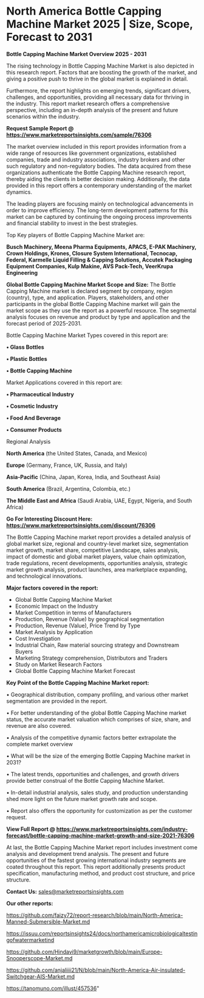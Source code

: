 # North America Bottle Capping Machine Market 2025 | Size, Scope, Forecast to 2031

<Strong> Bottle Capping Machine Market Overview 2025 - 2031</strong>

The rising technology in Bottle Capping Machine Market is also depicted in this research report. Factors that are boosting the growth of the market, and giving a positive push to thrive in the global market is explained in detail.

Furthermore, the report highlights on emerging trends, significant drivers, challenges, and opportunities, providing all necessary data for thriving in the industry. This report market research offers a comprehensive perspective, including an in-depth analysis of the present and future scenarios within the industry.

<strong>Request Sample Report @ <a href=https://www.marketreportsinsights.com/sample/76306>https://www.marketreportsinsights.com/sample/76306</a></strong>

The market overview included in this report provides information from a wide range of resources like government organizations, established companies, trade and industry associations, industry brokers and other such regulatory and non-regulatory bodies. The data acquired from these organizations authenticate the Bottle Capping Machine research report, thereby aiding the clients in better decision making. Additionally, the data provided in this report offers a contemporary understanding of the market dynamics.

The leading players are focusing mainly on technological advancements in order to improve efficiency. The long-term development patterns for this market can be captured by continuing the ongoing process improvements and financial stability to invest in the best strategies.

Top Key players of Bottle Capping Machine Market are:

<strong>Busch Machinery, Meena Pharma Equipments, APACS, E-PAK Machinery, Crown Holdings, Krones, Closure System International, Tecnocap, Federal, Karmelle Liquid Filling & Capping Solutions, Accutek Packaging Equipment Companies, Kulp Makine, AVS Pack-Tech, VeerKrupa Engineering</strong>

<strong><b>Global Bottle Capping Machine Market Scope and Size:</b></strong>
The Bottle Capping Machine market is declared segment by company, region (country), type, and application. Players, stakeholders, and other participants in the global Bottle Capping Machine market will gain the market scope as they use the report as a powerful resource. The segmental analysis focuses on revenue and product by type and application and the forecast period of 2025-2031.

Bottle Capping Machine Market Types covered in this report are:

<strong>• Glass Bottles

• Plastic Bottles

• Bottle Capping Machine</strong>

Market Applications covered in this report are:

<strong>• Pharmaceutical Industry

• Cosmetic Industry

• Food And Beverage

• Consumer Products</strong> 

Regional Analysis

<strong>North America</strong> (the United States, Canada, and Mexico)

<strong>Europe</strong> (Germany, France, UK, Russia, and Italy)

<strong>Asia-Pacific</strong> (China, Japan, Korea, India, and Southeast Asia)

<strong>South America</strong> (Brazil, Argentina, Colombia, etc.)

<strong>The Middle East and Africa</strong> (Saudi Arabia, UAE, Egypt, Nigeria, and South Africa)

<strong>Go For Interesting Discount Here: <a href=https://www.marketreportsinsights.com/discount/76306>https://www.marketreportsinsights.com/discount/76306</a></strong>

The Bottle Capping Machine market report provides a detailed analysis of global market size, regional and country-level market size, segmentation market growth, market share, competitive Landscape, sales analysis, impact of domestic and global market players, value chain optimization, trade regulations, recent developments, opportunities analysis, strategic market growth analysis, product launches, area marketplace expanding, and technological innovations.

<strong><b>Major factors covered in the report:</b></strong>
<ul>
  <li>Global Bottle Capping Machine Market </li>
  <li>Economic Impact on the Industry</li>
  <li>Market Competition in terms of Manufacturers</li>
  <li>Production, Revenue (Value) by geographical segmentation</li>
  <li>Production, Revenue (Value), Price Trend by Type</li>
  <li>Market Analysis by Application</li>
  <li>Cost Investigation</li>
  <li>Industrial Chain, Raw material sourcing strategy and Downstream Buyers</li>
  <li>Marketing Strategy comprehension, Distributors and Traders</li>
  <li>Study on Market Research Factors</li>
  <li>Global Bottle Capping Machine Market Forecast</li>
</ul>

<strong><b>Key Point of the Bottle Capping Machine Market report:</b></strong>

• Geographical distribution, company profiling, and various other market segmentation are provided in the report.

• For better understanding of the global Bottle Capping Machine market status, the accurate market valuation which comprises of size, share, and revenue are also covered.

• Analysis of the competitive dynamic factors better extrapolate the complete market overview

• What will be the size of the emerging Bottle Capping Machine market in 2031?

• The latest trends, opportunities and challenges, and growth drivers provide better construal of the Bottle Capping Machine Market.

• In-detail industrial analysis, sales study, and production understanding shed more light on the future market growth rate and scope.

• Report also offers the opportunity for customization as per the customer request.

<strong><b>View Full Report @ <a href=https://www.marketreportsinsights.com/industry-forecast/bottle-capping-machine-market-growth-and-size-2021-76306>https://www.marketreportsinsights.com/industry-forecast/bottle-capping-machine-market-growth-and-size-2021-76306</a></b></strong>


At last, the Bottle Capping Machine Market report includes investment come analysis and development trend analysis. The present and future opportunities of the fastest growing international industry segments are coated throughout this report. This report additionally presents product specification, manufacturing method, and product cost structure, and price structure.

<strong>Contact Us:</strong>
sales@marketreportsinsights.com

<strong>Our other reports:</strong>

<a href=https://github.com/faizy72/report-research/blob/main/North-America-Manned-Submersible-Market.md>https://github.com/faizy72/report-research/blob/main/North-America-Manned-Submersible-Market.md</a>

<a href=https://issuu.com/reportsinsights24/docs/northamericamicrobiologicaltestingofwatermarketind>https://issuu.com/reportsinsights24/docs/northamericamicrobiologicaltestingofwatermarketind</a>

<a href=https://github.com/Hindavi9/marketgrowth/blob/main/Europe-Snooperscope-Market.md>https://github.com/Hindavi9/marketgrowth/blob/main/Europe-Snooperscope-Market.md</a>

<a href=https://github.com/anjaliiii21/N/blob/main/North-America-Air-insulated-Switchgear-AIS-Market.md>https://github.com/anjaliiii21/N/blob/main/North-America-Air-insulated-Switchgear-AIS-Market.md</a>

<a href=https://tanomuno.com/illust/457536>https://tanomuno.com/illust/457536</a>"
